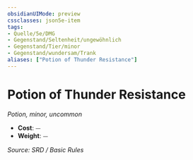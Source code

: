 ```yaml
---
obsidianUIMode: preview
cssclasses: json5e-item
tags:
- Quelle/5e/DMG
- Gegenstand/Seltenheit/ungewöhnlich
- Gegenstand/Tier/minor
- Gegenstand/wundersam/Trank
aliases: ["Potion of Thunder Resistance"]
---
```

# Potion of Thunder Resistance
*Potion, minor, uncommon*  

- **Cost**: ⏤
- **Weight**: ⏤

*Source: SRD / Basic Rules*